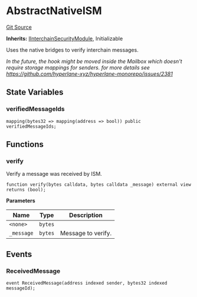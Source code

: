 # AbstractNativeISM
[Git Source](https://github.com/hyperlane-xyz/hyperlane-monorepo/blob/60f321f452052881dce4e22999022e11fc117456/contracts/isms/native/AbstractNativeISM.sol)

**Inherits:**
[IInterchainSecurityModule](/contracts/interfaces/IInterchainSecurityModule.sol/interface.IInterchainSecurityModule.md), Initializable

Uses the native bridges to verify interchain messages.

*In the future, the hook might be moved inside the Mailbox which doesn't require storage mappings for senders.
for more details see https://github.com/hyperlane-xyz/hyperlane-monorepo/issues/2381*


## State Variables
### verifiedMessageIds

```solidity
mapping(bytes32 => mapping(address => bool)) public verifiedMessageIds;
```


## Functions
### verify

Verify a message was received by ISM.


```solidity
function verify(bytes calldata, bytes calldata _message) external view returns (bool);
```
**Parameters**

|Name|Type|Description|
|----|----|-----------|
|`<none>`|`bytes`||
|`_message`|`bytes`|Message to verify.|


## Events
### ReceivedMessage

```solidity
event ReceivedMessage(address indexed sender, bytes32 indexed messageId);
```

